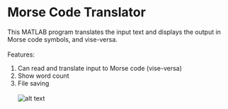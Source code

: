 # Morse Code Translator
This MATLAB program translates the input text and displays the output in Morse code symbols, and vise-versa.<br><br>
Features: 
1. Can read and translate input to Morse code (vise-versa)
2. Show word count
3. File saving <br><br>
![alt text](https://github.com/lisahyx/Morse-Code-Translator/blob/0db7a532d7e2f2621187813aafd60460bb24e7f3/MorseCodeTranslator.jpg?raw=true)
